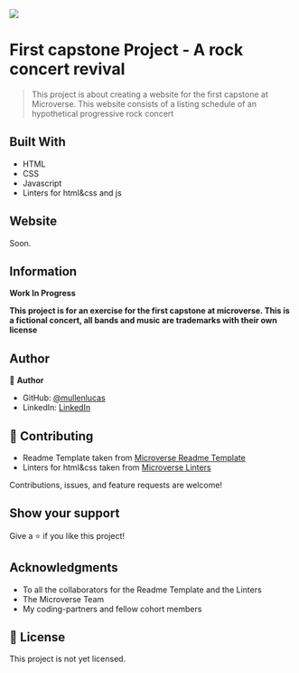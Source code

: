 ![](https://img.shields.io/badge/Microverse-blueviolet)

# First capstone Project - A rock concert revival

> This project is about creating a website for the first capstone at Microverse.
> This website consists of a listing schedule of an hypothetical progressive rock concert

## Built With

- HTML
- CSS
- Javascript
- Linters for html&css and js

## Website

Soon.

## Information

**Work In Progress**

**This project is for an exercise for the first capstone at microverse. This is a fictional concert, all bands and music are trademarks with their own license**

## Author

👤 **Author**

- GitHub: [@mullenlucas](https://github.com/mullenlucas)
- LinkedIn: [LinkedIn](https://www.linkedin.com/in/lucas-mullen-447312119/)

## 🤝 Contributing

 - Readme Template taken from [Microverse Readme Template](https://github.com/microverseinc/readme-template)
 - Linters for html&css taken from [Microverse Linters](https://github.com/microverseinc/linters-config)
 
Contributions, issues, and feature requests are welcome!

## Show your support

Give a ⭐️ if you like this project!

## Acknowledgments

- To all the collaborators for the Readme Template and the Linters
- The Microverse Team
- My coding-partners and fellow cohort members

## 📝 License

This project is not yet licensed.
